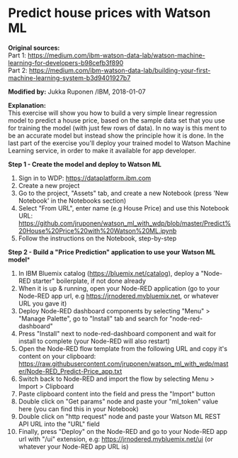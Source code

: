 # Predict house prices with Watson ML

**Original sources:**  
Part 1: https://medium.com/ibm-watson-data-lab/watson-machine-learning-for-developers-b98cefb3f890  
Part 2: https://medium.com/ibm-watson-data-lab/building-your-first-machine-learning-system-b3d9401927b7

**Modified by:** Jukka Ruponen /IBM, 2018-01-07  

**Explanation:**  
This exercise will show you how to build a very simple linear regression model to predict a house price, based on the sample data set that you use for training the model (with just few rows of data). In no way is this ment to be an accurate model but instead show the principle how it is done. In the last part of the exercise you'll deploy your trained model to Watson Machine Learning service, in order to make it available for app developer.

**Step 1 - Create the model and deploy to Watson ML**  
1. Sign in to WDP: https://dataplatform.ibm.com
2. Create a new project
3. Go to the project, "Assets" tab, and create a new Notebook (press 'New Notebook' in the Notebooks section)
4. Select "From URL", enter name (e.g House Price) and use this Notebook URL:
https://github.com/jruponen/watson_ml_with_wdp/blob/master/Predict%20House%20Price%20with%20Watson%20ML.ipynb
5. Follow the instructions on the Notebook, step-by-step

**Step 2 - Build a "Price Prediction" application to use your Watson ML model***  
1. In IBM Bluemix catalog (https://bluemix.net/catalog), deploy a "Node-RED starter" boilerplate, if not done already
2. When it is up & running, open your Node-RED application (go to your Node-RED app url, e.g https://jrnodered.mybluemix.net, or whatever URL you gave it)
3. Deploy Node-RED dashboard components by selecting "Menu" > "Manage Palette", go to "Install" tab and search for "node-red-dashboard"
4. Press "Install" next to node-red-dashboard component and wait for install to complete (your Node-RED will also restart)
5. Open the Node-RED flow template from the following URL and copy it's content on your clipboard:
https://raw.githubusercontent.com/jruponen/watson_ml_with_wdp/master/Node-RED_Predict-Price_app.txt
6. Switch back to Node-RED and import the flow by selecting Menu > Import > Clipboard
7. Paste clipboard content into the field and press the "Import" button
8. Double click on "Get params" node and paste your "ml_token" value here (you can find this in your Notebook)
9. Double click on "http request" node and paste your Watson ML REST API URL into the "URL" field
10. Finally, press "Deploy" on the Node-RED and go to your Node-RED app url with "/ui" extension, e.g:
https://jrnodered.mybluemix.net/ui (or whatever your Node-RED app URL is)

